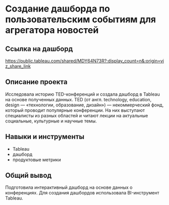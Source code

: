 # Создание дашборда по пользовательским событиям для агрегатора новостей
## Ссылка на дашборд
https://public.tableau.com/shared/MDY64N73R?:display_count=n&:origin=viz_share_link
## Описание проекта
Исследовала историю TED-конференций и создала дашборд в Tableau на основе полученных данных.
TED (от англ. technology, education, design — «технологии, образование, дизайн») — некоммерческий фонд, который проводит популярные конференции. На них выступают специалисты из разных областей и читают лекции на актуальные социальные, культурные и научные темы.

## Навыки и инструменты
- Tableau
- дашборд
- продуктовые метрики
## Общий вывод 
Подготовила интерактивный дашборд на основе данных о конференциях. Для создания дашбордов использовала BI-инструмент Tableau.
